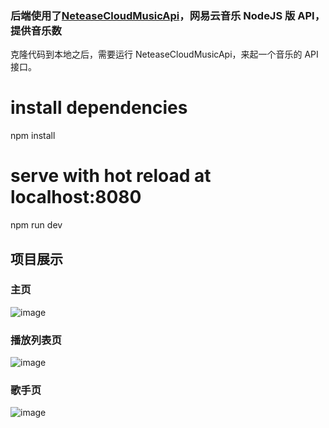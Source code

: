 <h3>后端使用了<a href='https://github.com/Binaryify/NeteaseCloudMusicApi'>NeteaseCloudMusicApi</a>，网易云音乐 NodeJS 版 API，提供音乐数</h3>

克隆代码到本地之后，需要运行 NeteaseCloudMusicApi，来起一个音乐的 API 接口。

# install dependencies
npm install
# serve with hot reload at localhost:8080
npm run dev


<h2>项目展示</h2>

<h3>主页</h3>

![image](https://github.com/shashademao/vue-music/blob/master/screenshot/1.gif)

<h3>播放列表页</h3>

![image](https://github.com/shashademao/vue-music/blob/master/screenshot/2.gif)

<h3>歌手页</h3>

![image](https://github.com/shashademao/vue-music/blob/master/screenshot/3.gif)
